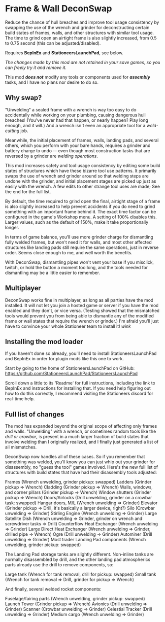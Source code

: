 # Frame & Wall DeconSwap

Reduce the chance of hull breaches and improve tool usage consistency by swapping the use of the wrench and grinder for deconstructing certain build states of frames, walls, and other structures with similar tool usage. The time to grind open an airtight frame is also slightly increased, from 0.5 to 0.75 second (this can be adjusted/disabled).

Requires **BepInEx** and **StationeersLaunchPad**, see below.

*The changes made by this mod are not retained in your save games, so you can freely try it and remove it.*

This mod ***does not*** modify any tools or components used for ***assembly*** tasks, and I have no plans nor desire to do so.

## Why swap?

"Unwelding" a sealed frame with a wrench is way too easy to do accidentally while working on your plumbing, causing dangerous hull breaches! (You've never had that happen, or nearly happen? Play long enough, and it will.) And a wrench isn't even an appropriate tool for a *weld-cutting* job.

Meanwhile, the initial placement of frames, walls, landing pads, and several others, which you perform with your bare hands, requires a grinder and battery charge to undo -- even though most construction tasks that are reversed by a grinder are *welding operations*.

This mod increases safety and tool usage consistency by editing some build states of structures which have these bizarre tool use patterns. It primarily swaps the use of wrench and grinder around so that welding steps are undone with the grinder, and initial placement stages are picked up just as easily with the wrench. A few edits to other strange tool uses are made; See the end for the full list.

By default, the time required to grind open the final, airtight stage of a frame is also slightly increased to help prevent accidents if you do need to grind something with an important frame behind it. The exact time factor can be configured in the game's Workshop menu. A setting of 100% disables this. Larger values, such as the default of 150%, make it take proportionally longer.

In terms of game balance, you'll use more grinder charge for dismantling fully welded frames, but won't need it for walls, and most other affected structures like landing pads still require the same operations, just in reverse order. Seems close enough to me, and well worth the benefits.

With DeconSwap, dismantling pipes won't vent your base if you misclick, twitch, or hold the button a moment too long, and the tools needed for dismantling may be a little easier to remember.

## Multiplayer

DeconSwap works fine in multiplayer, as long as all parties have the mod installed. It will not let you join a hosted game or server if you have the mod enabled and they don't, or vice versa. (Testing showed that the mismatched tools would prevent you from being able to dismantle any of the modified frame or wall states that require the wrench or grinder.) I'm afraid you'll just have to convince your whole Stationeer team to install it! *wink*

## Installing the mod loader

If you haven't done so already, you'll need to install StationeersLaunchPad and BepInEx in order for plugin mods like this one to work.

Start by going to the home of StationeersLaunchPad on GitHub:
https://github.com/StationeersLaunchPad/StationeersLaunchPad

Scroll down a little to its 'Readme' for full instructions, including the link to BepInEx and instructions for installing that. If you need help figuring out how to do this correctly, I recommend visiting the Stationeers discord for real-time help.

## Full list of changes

The mod has expanded beyond the original scope of affecting only frames and walls. "Unwelding" with a wrench, or sometimes random tools like the *drill or crowbar*, is present in a much larger fraction of build states that involve welding than I originally realized, and I finally just generated a list of all mismatches.

DeconSwap now handles all of these cases. So if you remember that something was welded, you'll know you can just whip out your grinder for disassembly, no "guess the tool" games involved. Here's the new full list of structures with build states that have had their disassembly tools adjusted:

  Frames (Wrench unwelding, grinder pickup: swapped)
  Ladders (Grinder pickup => Wrench)
  Cladding (Grinder pickup => Wrench)
  Walls, windows, and corner pillars (Grinder pickup => Wrench)
  Window shutters (Grinder pickup => Wrench)
  Doors/Airlocks (Drill unwelding, grinder on a crowbar task: swapped)
  Hangar doors, M/L (Wrench unwelding => Grinder)
  Elevator (Grinder pickup => Drill, it's basically a larger device, right?)
  Silo (Crowbar unwelding => Grinder)
  Stirling Engine (Wrench unwelding => Grinder)
  Large Satellite Dish (Wrench unwelding => Grinder, grinder on wrench and screwdriver tasks => Drill)
  Counterflow Heat Exchanger (Wrench unwelding => Grinder)
  Large Direct Heat Exchanger (Wrench unwelding => Grinder, drilled pipe => Wrench)
  Ogre (Drill unwelding => Grinder)
  Autominer (Drill unwelding => Grinder)
  Most trader Landing Pad components (Wrench unwelding, grinder pickup: swapped)

The Landing Pad storage tanks are slightly different. Non-inline tanks are normally disassembled by drill, and the other landing pad atmospherics parts already use the drill to remove components, so:

  Large tank (Wrench for tank removal, drill for pickup: swapped)
  Small tank (Wrench for tank removal => Drill, grinder for pickup => Wrench)

And finally, several welded rocket components:

  Fuselage/fairing parts (Wrench unwelding, grinder pickup: swapped)
  Launch Tower (Grinder pickup => Wrench)
  Avionics (Drill unwelding => Grinder)
  Scanner (Crowbar unwelding => Grinder)
  Celestial Tracker (Drill unwelding => Grinder)
  Medium cargo (Wrench unwelding => Grinder)

